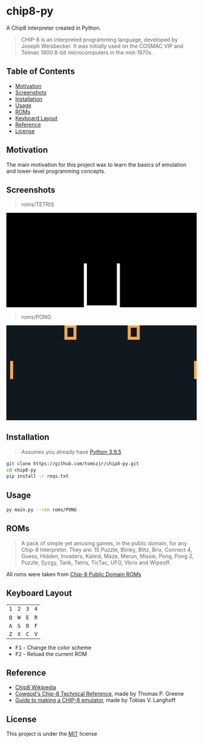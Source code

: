 # chip8-py

A Chip8 interpreter created in Python.

> CHIP-8 is an interpreted programming language, developed by Joseph Weisbecker. It was initially used on the COSMAC VIP and Telmac 1800 8-bit microcomputers in the mid-1970s.


## Table of Contents

- [Motivation](#motivation)
- [Screenshots](#screenshots)
- [Installation](#installation)
- [Usage](#usage)
- [ROMs](#roms)
- [Keyboard Layout](#keyboard-layout)
- [Reference](#reference)
- [License](#license)

## Motivation

The main motivation for this project was to learn the basics of emulation and lower-level programming concepts.

## Screenshots

> roms/TETRIS

![TETRIS.gif](/.assets/tetris.gif?raw=true)

> roms/PONG

![PONG.gif](/.assets/pong.gif?raw=true)


## Installation
> Assumes you already have [Python 3.9.5](https://www.python.org/downloads/)

```bash
git clone https://github.com/tomszir/chip8-py.git
cd chip8-py
pip install -r reqs.txt
```

## Usage

```bash
py main.py --rom roms/PONG
```

## ROMs

> A pack of simple yet amusing games, in the public domain, for any Chip-8 Interpreter. They are: 15 Puzzle, Blinky, Blitz, Brix, Connect 4, Guess, Hidden, Invaders, Kaleid, Maze, Merun, Missle, Pong, Pong 2, Puzzle, Syzgy, Tank, Tetris, TicTac, UFO, Vbrix and Wipeoff.

All roms were taken from [Chip-8 Public Domain ROMs](https://www.zophar.net/pdroms/chip8.html)

## Keyboard Layout

|              |              |              |              |
| ------------ | ------------ | ------------ | ------------ |
| <kbd>1</kbd> | <kbd>2</kbd> | <kbd>3</kbd> | <kbd>4</kbd> |
| <kbd>Q</kbd> | <kbd>W</kbd> | <kbd>E</kbd> | <kbd>R</kbd> |
| <kbd>A</kbd> | <kbd>S</kbd> | <kbd>D</kbd> | <kbd>F</kbd> |
| <kbd>Z</kbd> | <kbd>X</kbd> | <kbd>C</kbd> | <kbd>V</kbd> |

- <kbd>F1</kbd> - Change the color scheme
- <kbd>F2</kbd> - Reload the current ROM

## Reference

- [Chip8 Wikipedia](https://en.wikipedia.org/wiki/CHIP-8)
- [Cowgod's Chip-8 Technical Reference](http://devernay.free.fr/hacks/chip8/C8TECH10.HTM), made by Thomas P. Greene
- [Guide to making a CHIP-8 emulator](https://tobiasvl.github.io/blog/write-a-chip-8-emulator/), made by Tobias V. Langhoff

## License

This project is under the [MIT](https://choosealicense.com/licenses/mit/) license
